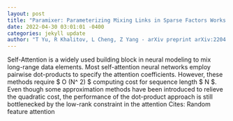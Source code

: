 ```yaml
--- 
layout: post 
title: "Paramixer: Parameterizing Mixing Links in Sparse Factors Works Better than Dot-Product Self-Attention" 
date: 2022-04-30 03:01:01 -0400 
categories: jekyll update 
author: "T Yu, R Khalitov, L Cheng, Z Yang - arXiv preprint arXiv:2204.10670, 2022" 
--- 
```

Self-Attention is a widely used building block in neural modeling to mix long-range data elements. Most self-attention neural networks employ pairwise dot-products to specify the attention coefficients. However, these methods require $ O (N^ 2) $ computing cost for sequence length $ N $. Even though some approximation methods have been introduced to relieve the quadratic cost, the performance of the dot-product approach is still bottlenecked by the low-rank constraint in the attention Cites: Random feature attention